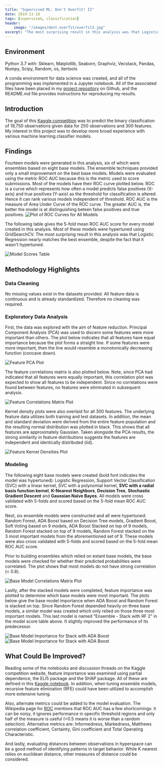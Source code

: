 ```yaml
---
title: "Supervised ML: Don't Overfit! II"
date: 2019-11-18
tags: [supervised, classification]
header:
    image: "/images/dont-overfit/overfit3.jpg"
excerpt: "The most surprising result in this analysis was that Logistic Regression nearly matches the best ensemble, despite the fact that it wasn't hypertuned."
---
```


## Environment
Python 3.7 with: Sklearn, Matplotlib, Seaborn, Graphviz, Vecstack, Pandas, Numpy, Scipy, Random, os, itertools

A conda environment for data science was created, and all of the programming was implemented in a Jupyter notebook.  All of the associated files have been placed in my [project repository](https://github.com/buckeye17/dont-overfit-ii) on Github, and the README.md file provides instructions for reproducing my results.

## Introduction
The goal of this [Kaggle competition](https://www.kaggle.com/c/dont-overfit-ii/overview) was to predict the binary classification of 19,750 observations given data for 250 observations and 300 features.  My interest in this project was to develop more broad experience with various machine learning classifier models.

## Findings
Fourteen models were generated in this analysis, six of which were ensembles based on eight base models.  The ensemble techniques provided only a small improvement on the best base models. Models were evaluated using the metric ROC AUC because this is the metric used to score submissions.  Most of the models have their ROC curve plotted below.  ROC is a curve which represents how often a model predicts false positives (X-axis) and true positives (Y-axis) as the threshold for classification is altered.  Hence it can rank various models independent of threshold.  ROC AUC is the measure of Area Under Curve of the ROC curve.  The greater AUC is, the better the model is at distinguishing beteen false positives and true positives.
<img src="{{ site.url }}{{ site.baseurl }}/images/dont-overfit/ROC-curves.png" alt="Plot of ROC Curves for All Models">

The following table gives the 5-fold mean ROC AUC score for every model created in this analysis.  Most of these models were hypertuned using GridSearchCV.  The most surprising result in this analysis was that Logistic Regression nearly matches the best ensemble, despite the fact that it wasn't hypertuned.

<img src="{{ site.url }}{{ site.baseurl }}/images/dont-overfit/Model-Scores-Tbl2.png" alt="Model Scores Table">

## Methodology Highlights
### Data Cleaning
No missing values exist in the datasets provided.  All feature data is continuous and is already standardized.  Therefore no cleaning was required.

### Exploratory Data Analysis
First, the data was explored with the aim of feature reduction.  Principal Component Analysis (PCA) was used to discern some features were more important than others.  The plot below indicates that all features have equal importance because the plot forms a straight line.  If some features were more important, then the line would resemble a monotonically decreasing function (concave down).

<img src="{{ site.url }}{{ site.baseurl }}/images/dont-overfit/Feature-PCA.png" alt="Feature PCA Plot">

The feature correlations matrix is also plotted below.  Note, since PCA had indicated that all features were equally important, this correlation plot was expected to show all features to be independent.  Since no correlations were found between features, no features were eliminated in subsequent analysis.

<img src="{{ site.url }}{{ site.baseurl }}/images/dont-overfit/Feature-Correlations.png" alt="Feature Correlations Matrix Plot"> 

Kernel density plots were also overlaid for all 300 features.  The underlying feature data utilizes both training and test datasets.  In addition, the mean and standard deviation were derived from the entire feature population and the resulting normal distribution was plotted in black.  This shows that all features are approximately Gaussian.  Taken alongside the PCA results, the strong similarity in feature distributions suggests the features are independent and identically distributed (iid).

<img src="{{ site.url }}{{ site.baseurl }}/images/dont-overfit/Feature-Kernel-Densities.png" alt="Feature Kernel Densities Plot"> 

### Modeling
The following eight base models were created (bold font indicates the model was hypertuned): Logistic Regression, Support Vector Classification (SVC) with a linear kernel, SVC with a polynomial kernel, **SVC with a radial basis function kernel**, **K-Nearest Neighbors**, **Decision Tree**, **Stochastic Gradient Descent** and **Gaussian Naive Bayes**.  All models were cross validated with 5-folds and scored based on the 5-fold mean ROC AUC score.

Next, six ensemble models were constructed and all were hypertuned: Random Forest, ADA Boost based on Decision Tree models, Gradient Boost, Soft Voting based on 9 models, ADA Boost Stacked on top of 9 models, Random Forest stacked on top of 9 models, Random Forest stacked on the 3 most important models from the aforementioned set of 9.  These models were also cross validated with 5-folds and scored based on the 5-fold mean ROC AUC score.

Prior to building ensembles which relied on extant base models, the base models were checked for whether their predicted probabilities were correlated.  The plot shows that most models do not have strong correlation (< 0.8).

<img src="{{ site.url }}{{ site.baseurl }}/images/dont-overfit/Base-Model-Corr.png" alt="Base Model Correlations Matrix Plot">

Lastly, after the stacked models were completed, feature importance was plotted to determine which base models were most important.  The plots below give the base model importance when ADA Boost and Random Forest is stacked on top.  Since Random Forest depended heavily on three base models, a similar model was created which only relied on those three most important models.  This last model is named "Ensemble - Stack with RF 2" in the model score table above.  It slightly improved the performance of its predecessor.

<img src="{{ site.url }}{{ site.baseurl }}/images/dont-overfit/ADA-Stack-Model-Importance.png" alt="Base Model Importance for Stack with ADA Boost">

<img src="{{ site.url }}{{ site.baseurl }}/images/dont-overfit/RF-Stack-Model-Importance.png" alt="Base Model Importance for Stack with ADA Boost">

## What Could Be Improved?
Reading some of the notebooks and discussion threads on the Kaggle competition website, feature importance was examined using partial dependence, the ELI5 package and the SHAP package. All of these are defined in this [Kaggle notebook](https://www.kaggle.com/mjbahmani/tutorial-on-ensemble-learning-don-t-overfit).  In addition, when tuning ensemble models, recursive feature elimination (RFE) could have been utilized to accomplish more extensive tuning.

Also, alternate metrics could be added to the model evaluation.  The Wikipedia page for [ROC](https://en.wikipedia.org/wiki/Receiver_operating_characteristic) mentions that ROC AUC has a few shortcomings: it can be noisy, it ignores performance in specific threshold regions and only half of the measure is useful (<0.5 means it is worse than a random selection).  Alternative metrics are: Informedness, Markedness, Matthews correlation coefficient, Certainty, Gini coefficient and Total Operating Characteristic.

And lastly, evaluating distances between observations in hyperspace can be a good method of identifying patterns in target behavior. While K nearest relies on euclidean distance, other measures of distance could be considered.